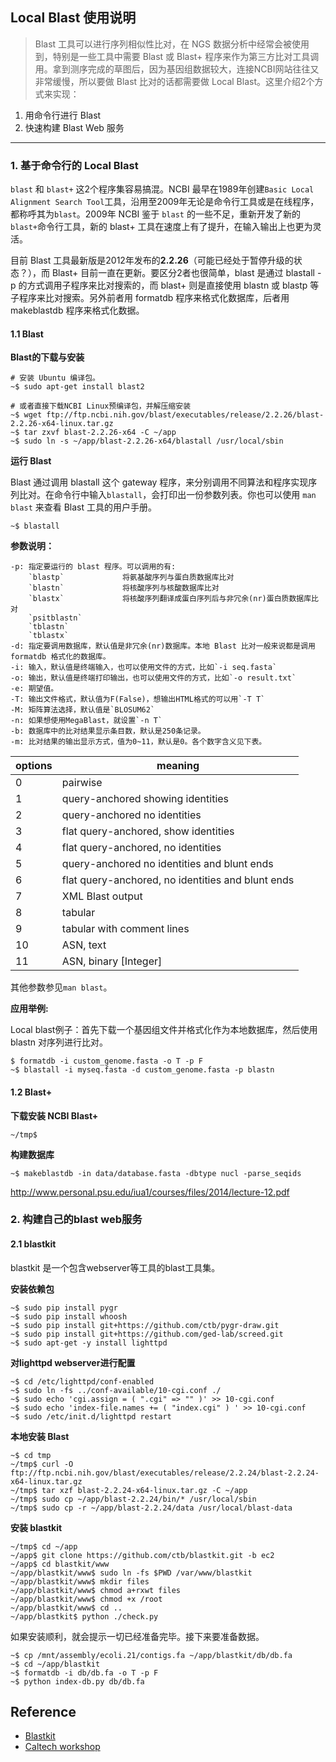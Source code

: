 ## Local Blast 使用说明

> Blast 工具可以进行序列相似性比对，在 NGS 数据分析中经常会被使用到，特别是一些工具中需要 Blast 或 Blast+ 程序来作为第三方比对工具调用。拿到测序完成的草图后，因为基因组数据较大，连接NCBI网站往往又非常缓慢，所以要做 Blast 比对的话都需要做 Local Blast。这里介绍2个方式来实现：

1. 用命令行进行 Blast
2. 快速构建 Blast Web 服务

---

### 1. 基于命令行的 Local Blast

`blast` 和 `blast+` 这2个程序集容易搞混。NCBI 最早在1989年创建`Basic Local Alignment Search Tool`工具，沿用至2009年无论是命令行工具或是在线程序，都称呼其为`blast`。2009年 NCBI 鉴于 `blast` 的一些不足，重新开发了新的`blast+`命令行工具，新的 blast+ 工具在速度上有了提升，在输入输出上也更为灵活。

目前 Blast 工具最新版是2012年发布的**2.2.26**（可能已经处于暂停升级的状态？），而 Blast+ 目前一直在更新。要区分2者也很简单，blast 是通过 blastall -p 的方式调用子程序来比对搜索的，而 blast+ 则是直接使用 blastn 或 blastp 等子程序来比对搜索。另外前者用 formatdb 程序来格式化数据库，后者用 makeblastdb 程序来格式化数据。

#### 1.1 Blast

**Blast的下载与安装**

```
# 安装 Ubuntu 编译包。
~$ sudo apt-get install blast2

# 或者直接下载NCBI Linux预编译包，并解压缩安装
~$ wget ftp://ftp.ncbi.nih.gov/blast/executables/release/2.2.26/blast-2.2.26-x64-linux.tar.gz
~$ tar zxvf blast-2.2.26-x64 -C ~/app
~$ sudo ln -s ~/app/blast-2.2.26-x64/blastall /usr/local/sbin
```

**运行 Blast**

Blast 通过调用 blastall 这个 gateway 程序，来分别调用不同算法和程序实现序列比对。在命令行中输入`blastall`，会打印出一份参数列表。你也可以使用 `man blast` 来查看 Blast 工具的用户手册。

```
~$ blastall
```

**参数说明：**

```
-p: 指定要运行的 blast 程序。可以调用的有:
    `blastp`             将氨基酸序列与蛋白质数据库比对
    `blastn`             将核酸序列与核酸数据库比对
    `blastx`             将核酸序列翻译成蛋白序列后与非冗余(nr)蛋白质数据库比对
    `psitblastn`
    `tblastn`
    `tblastx`
-d: 指定要调用数据库，默认值是非冗余(nr)数据库。本地 Blast 比对一般来说都是调用 formatdb 格式化的数据库。
-i: 输入，默认值是终端输入，也可以使用文件的方式，比如`-i seq.fasta`
-o: 输出，默认值是终端打印输出，也可以使用文件的方式，比如`-o result.txt`
-e: 期望值。
-T: 输出文件格式，默认值为F(False)，想输出HTML格式的可以用`-T T`
-M: 矩阵算法选择，默认值是`BLOSUM62`
-n: 如果想使用MegaBlast，就设置`-n T`
-b: 数据库中的比对结果显示条目数，默认是250条记录。
-m: 比对结果的输出显示方式，值为0~11，默认是0。各个数字含义见下表。
```

| options | meaning |
| -- | -- |
| 0 | pairwise |
| 1 | query-anchored showing identities |
| 2 | query-anchored no identities |
| 3 | flat query-anchored, show identities |
| 4 | flat query-anchored, no identities |
| 5 | query-anchored no identities and blunt ends |
| 6 | flat query-anchored, no identities and blunt ends |
| 7 | XML Blast output |
| 8 | tabular |
| 9 | tabular with comment lines |
| 10 | ASN, text |
| 11 | ASN, binary [Integer] |

其他参数参见`man blast`。

**应用举例:**

Local blast例子：首先下载一个基因组文件并格式化作为本地数据库，然后使用 blastn 对序列进行比对。

```
$ formatdb -i custom_genome.fasta -o T -p F
~$ blastall -i myseq.fasta -d custom_genome.fasta -p blastn
```

#### 1.2 Blast+

**下载安装 NCBI Blast+**

```
~/tmp$ 
```

**构建数据库**

```
~$ makeblastdb -in data/database.fasta -dbtype nucl -parse_seqids
```

http://www.personal.psu.edu/iua1/courses/files/2014/lecture-12.pdf

### 2. 构建自己的blast web服务

#### 2.1 blastkit

blastkit 是一个包含webserver等工具的blast工具集。

**安装依赖包**

```
~$ sudo pip install pygr
~$ sudo pip install whoosh
~$ sudo pip install git+https://github.com/ctb/pygr-draw.git
~$ sudo pip install git+https://github.com/ged-lab/screed.git
~$ sudo apt-get -y install lighttpd
```

**对lighttpd webserver进行配置**

```
~$ cd /etc/lighttpd/conf-enabled
~$ sudo ln -fs ../conf-available/10-cgi.conf ./
~$ sudo echo 'cgi.assign = ( ".cgi" => "" )' >> 10-cgi.conf
~$ sudo echo 'index-file.names += ( "index.cgi" ) ' >> 10-cgi.conf
~$ sudo /etc/init.d/lighttpd restart
```

**本地安装 Blast**

```
~$ cd tmp
~/tmp$ curl -O ftp://ftp.ncbi.nih.gov/blast/executables/release/2.2.24/blast-2.2.24-x64-linux.tar.gz
~/tmp$ tar xzf blast-2.2.24-x64-linux.tar.gz -C ~/app
~/tmp$ sudo cp ~/app/blast-2.2.24/bin/* /usr/local/sbin
~/tmp$ sudo cp -r ~/app/blast-2.2.24/data /usr/local/blast-data
```

**安装 blastkit**

```
~/tmp$ cd ~/app
~/app$ git clone https://github.com/ctb/blastkit.git -b ec2
~/app$ cd blastkit/www
~/app/blastkit/www$ sudo ln -fs $PWD /var/www/blastkit
~/app/blastkit/www$ mkdir files
~/app/blastkit/www$ chmod a+rxwt files
~/app/blastkit/www$ chmod +x /root
~/app/blastkit/www$ cd ..
~/app/blastkit$ python ./check.py
```

如果安装顺利，就会提示一切已经准备完毕。接下来要准备数据。

```
~$ cp /mnt/assembly/ecoli.21/contigs.fa ~/app/blastkit/db/db.fa
~$ cd ~/app/blastkit
~$ formatdb -i db/db.fa -o T -p F
~$ python index-db.py db/db.fa
```

## Reference

* [Blastkit](https://github.com/ctb/blastkit.git)
* [Caltech workshop](https://github.com/dib-lab/2013-caltech-workshop/blob/master/blastkit.txt)